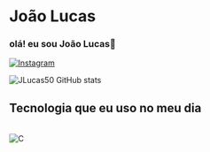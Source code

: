 # João Lucas 

### olá! eu sou João Lucas👋

[![Instagram](https://img.shields.io/badge/Instagram-E4405F?style=for-the-badge&logo=instagram&logoColor=white)](https://instagram.com/https.lucasito?igshid=OGQ5ZDc2ODk2ZA==)

![JLucas50 GitHub stats](https://github-readme-stats.vercel.app/api?username=JLucas50&show_icons=true&theme=radical)

## Tecnologia que eu uso no meu dia

<div style ="display: inline_block">
<br/>
<img aling="center" alt="C"
src="https://img.shields.io/badge/C-00599C?style=for-the-badge&logo=c&logoColor=white"/>
</div>
